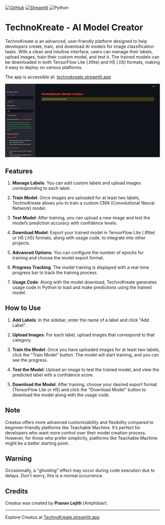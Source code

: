 
[![GitHub](https://img.shields.io/badge/GitHub-Repo-blue?logo=github)](https://github.com/whosthatx-x/creatus)
[![Streamlit](https://img.shields.io/badge/Streamlit-App-red?logo=streamlit)](https://technokreate.streamlit.app)
![Python](https://img.shields.io/badge/python-3.12-green?logo=python)

# TechnoKreate - AI Model Creator

TechnoKreate is an advanced, user-friendly platform designed to help developers create, train, and download AI models for image classification tasks. With a clean and intuitive interface, users can manage their labels, upload images, train their custom model, and test it. The trained models can be downloaded in both TensorFlow Lite (.tflite) and H5 (.h5) formats, making it easy to deploy on various platforms.

The app is accessible at: [technokreate.streamlit.app](https://technokreate.streamlit.app)

![App](resources/app.png)

## Features
1. **Manage Labels**: You can add custom labels and upload images corresponding to each label.
   
2. **Train Model**: Once images are uploaded for at least two labels, TechnoKreate allows you to train a custom CNN (Convolutional Neural Network) model.

3. **Test Model**: After training, you can upload a new image and test the model’s prediction accuracy with confidence levels.

4. **Download Model**: Export your trained model in TensorFlow Lite (.tflite) or H5 (.h5) formats, along with usage code, to integrate into other projects.

5. **Advanced Options**: You can configure the number of epochs for training and choose the model export format.

6. **Progress Tracking**: The model training is displayed with a real-time progress bar to track the training process.

7. **Usage Code**: Along with the model download, TechnoKreate generates usage code in Python to load and make predictions using the trained model.

## How to Use
1. **Add Labels**: In the sidebar, enter the name of a label and click "Add Label".
   
2. **Upload Images**: For each label, upload images that correspond to that category. 

3. **Train the Model**: Once you have uploaded images for at least two labels, click the "Train Model" button. The model will start training, and you can see the progress.

4. **Test the Model**: Upload an image to test the trained model, and view the predicted label with a confidence score.

5. **Download the Model**: After training, choose your desired export format (TensorFlow Lite or H5) and click the "Download Model" button to download the model along with the usage code.

## Note
Creatus offers more advanced customizability and flexibility compared to beginner-friendly platforms like Teachable Machine. It’s perfect for developers who want more control over their model creation process. However, for those who prefer simplicity, platforms like Teachable Machine might be a better starting point.

## Warning
Occasionally, a "ghosting" effect may occur during code execution due to delays. Don't worry, this is a normal occurrence.

## Credits
Creatus was created by **Pranav Lejith** (Amphibiar).

---

Explore Creatus at [TechnoKreate.streamlit.app](https://TechnoKreate.streamlit.app)

